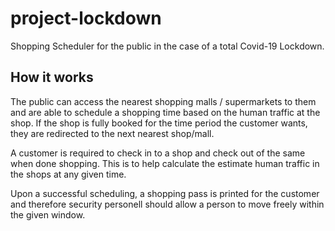 # project-lockdown
Shopping Scheduler for the public in the case of a total Covid-19 Lockdown. 

## How it works
The public can access the nearest shopping malls / supermarkets to them and are able to schedule a shopping time based on the human traffic at the shop.
If the shop is fully booked for the time period the customer wants, they are redirected to the next nearest shop/mall. 

A customer is required to check in to a shop and check out of the same when done shopping. This is to help calculate the estimate human traffic in the 
shops at any given time.

Upon a successful scheduling, a shopping pass is printed for the customer and therefore security personell should allow a person to move freely within the
given window.



